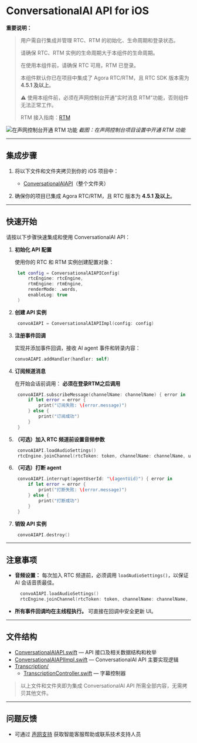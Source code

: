 # ConversationalAI API for iOS

**重要说明：**
> 用户需自行集成并管理 RTC、RTM 的初始化、生命周期和登录状态。
>
> 请确保 RTC、RTM 实例的生命周期大于本组件的生命周期。
>
> 在使用本组件前，请确保 RTC 可用，RTM 已登录。
>
> 本组件默认你已在项目中集成了 Agora RTC/RTM，且 RTC SDK 版本需为 **4.5.1 及以上**。
>
> ⚠️ 使用本组件前，必须在声网控制台开通"实时消息 RTM"功能，否则组件无法正常工作。
>
> RTM 接入指南：[RTM](https://doc.shengwang.cn/doc/rtm2/swift/landing-page)

![在声网控制台开通 RTM 功能](https://accktvpic.oss-cn-beijing.aliyuncs.com/pic/github_readme/ent-full/sdhy_7.jpg)
*截图：在声网控制台项目设置中开通 RTM 功能*

---

## 集成步骤

1. 将以下文件和文件夹拷贝到你的 iOS 项目中：
   - [ConversationalAIAPI](./ConversationalAIAPI/)（整个文件夹）

2. 确保你的项目已集成 Agora RTC/RTM，且 RTC 版本为 **4.5.1 及以上**。

---

## 快速开始

请按以下步骤快速集成和使用 ConversationalAI API：

1. **初始化 API 配置**

   使用你的 RTC 和 RTM 实例创建配置对象：
   ```swift
    let config = ConversationalAIAPIConfig(
        rtcEngine: rtcEngine, 
        rtmEngine: rtmEngine, 
        renderMode: .words, 
        enableLog: true
    )
   ```

2. **创建 API 实例**

   ```swift
    convoAIAPI = ConversationalAIAPIImpl(config: config)
   ```

3. **注册事件回调**

   实现并添加事件回调，接收 AI agent 事件和转录内容：
   ```swift
   convoAIAPI.addHandler(handler: self)
   ```

4. **订阅频道消息**

   在开始会话前调用：
   **必须在登录RTM之后调用**
   ```swift
    convoAIAPI.subscribeMessage(channelName: channelName) { error in
        if let error = error {
            print("订阅失败: \(error.message)")
        } else {
            print("订阅成功")
        }
    }
   ```

5. **（可选）加入 RTC 频道前设置音频参数**

   ```swift
    convoAIAPI.loadAudioSettings()
    rtcEngine.joinChannel(rtcToken: token, channelName: channelName, uid: uid, isIndependent: independent)
   ```

7. **（可选）打断 agent**

   ```swift
    convoAIAPI.interrupt(agentUserId: "\(agentUid)") { error in
        if let error = error {
            print("打断失败: \(error.message)")
        } else {
            print("打断成功")
        }
    }
   ```

8. **销毁 API 实例**

   ```swift
    convoAIAPI.destroy()
   ```
---

## 注意事项

- **音频设置：**
  每次加入 RTC 频道前，必须调用 `loadAudioSettings()`，以保证 AI 会话音质最佳。
  ```swift
    convoAIAPI.loadAudioSettings()
    rtcEngine.joinChannel(rtcToken: token, channelName: channelName, uid: uid, isIndependent: independent)
  ```

- **所有事件回调均在主线程执行。**
  可直接在回调中安全更新 UI。

---

## 文件结构

- [ConversationalAIAPI.swift](./ConversationalAIAPI.swift) — API 接口及相关数据结构和枚举
- [ConversationalAIAPIImpl.swift](./ConversationalAIAPIImpl.swift) — ConversationalAI API 主要实现逻辑
- [Transcription/](./Transcription/)
  - [TranscriptionController.swift](./SubRender/TranscriptionController.swift) — 字幕控制器

> 以上文件和文件夹即为集成 ConversationalAI API 所需全部内容，无需拷贝其他文件。

---

## 问题反馈

- 可通过 [声网支持](https://ticket.shengwang.cn/form?type_id=&sdk_product=&sdk_platform=&sdk_version=&current=0&project_id=&call_id=&channel_name=) 获取智能客服帮助或联系技术支持人员